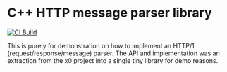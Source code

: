 # C++ HTTP message parser library
[![CI Build](https://github.com/christianparpart/http-message-parser/actions/workflows/build.yml/badge.svg)](https://github.com/christianparpart/http-message-parser/actions/workflows/build.yml)

This is purely for demonstration on how to implement an HTTP/1 (request/response/message) parser.
The API and implementation was an extraction from the x0 project into a single tiny library for demo reasons.

